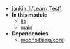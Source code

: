 - [jankin\_li/Learn\_Test1](jankin_li/Learn_Test1/)
- **In this module**
  - [lib](jankin_li/Learn_Test1/lib/members)
  - [main](jankin_li/Learn_Test1/main/members)
- **Dependencies**
  - [moonbitlang/core](moonbitlang/core/)